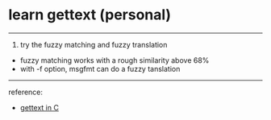 # learn gettext (personal)
-----
 1. try the fuzzy matching and fuzzy translation
* fuzzy matching works with a rough similarity above 68%
* with -f option, msgfmt can do a fuzzy tanslation

----
reference:
* [gettext in C](http://wen00072.github.io/blog/2014/05/30/study-on-gettext/)